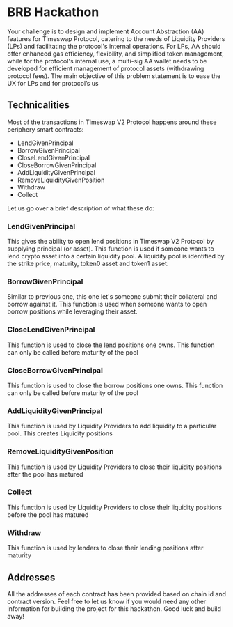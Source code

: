 # BRB Hackathon
Your challenge is to design and implement Account Abstraction (AA) features for Timeswap Protocol, catering to the needs of Liquidity Providers (LPs) and facilitating the protocol's internal operations. For LPs, AA should offer enhanced gas efficiency, flexibility, and simplified token management, while for the protocol's internal use, a multi-sig AA wallet needs to be developed for efficient management of protocol assets (withdrawing protocol fees). The main objective of this problem statement is to ease the UX for LPs and for protocol’s us

## Technicalities
Most of the transactions in Timeswap V2 Protocol happens around these periphery smart contracts:
- LendGivenPrincipal
- BorrowGivenPrincipal
- CloseLendGivenPrincipal
- CloseBorrowGivenPrincipal
- AddLiquidityGivenPrincipal
- RemoveLiquidityGivenPosition
- Withdraw
- Collect

Let us go over a brief description of what these do:
### LendGivenPrincipal
This gives the ability to open lend positions in Timeswap V2 Protocol by supplying principal (or asset). This function is used if someone wants to
lend crypto asset into a certain liquidity pool. A liquidity pool is identified by the strike price, maturity, token0 asset and token1 asset.

### BorrowGivenPrincipal
Similar to previous one, this one let's someone submit their collateral and borrow against it. This function is used when someone wants to open borrow
positions while leveraging their asset.

### CloseLendGivenPrincipal
This function is used to close the lend positions one owns. This function can only be called before maturity of the pool

### CloseBorrowGivenPrincipal
This function is used to close the borrow positions one owns. This function can only be called before maturity of the pool

### AddLiquidityGivenPrincipal
This function is used by Liquidity Providers to add liquidity to a particular pool. This creates Liquidity positions

### RemoveLiquidityGivenPosition
This function is used by Liquidity Providers to close their liquidity positions after the pool has matured

### Collect
This function is used by Liquidity Providers to close their liquidity positions before the pool has matured

### Withdraw
This function is used by lenders to close their lending positions after maturity

## Addresses
All the addresses of each contract has been provided based on chain id and contract version. Feel free to let us know if you would need any other information for building the project for this hackathon. Good luck and build away!
